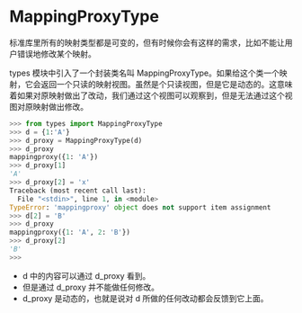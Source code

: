 
# MappingProxyType



标准库里所有的映射类型都是可变的，但有时候你会有这样的需求，比如不能让用户错误地修改某个映射。

types 模块中引入了一个封装类名叫 MappingProxyType。如果给这个类一个映射，它会返回一个只读的映射视图。虽然是个只读视图，但是它是动态的。这意味着如果对原映射做出了改动，我们通过这个视图可以观察到，但是无法通过这个视图对原映射做出修改。



```py
>>> from types import MappingProxyType
>>> d = {1:'A'}
>>> d_proxy = MappingProxyType(d)
>>> d_proxy
mappingproxy({1: 'A'})
>>> d_proxy[1]
'A'
>>> d_proxy[2] = 'x'
Traceback (most recent call last):
  File "<stdin>", line 1, in <module>
TypeError: 'mappingproxy' object does not support item assignment
>>> d[2] = 'B'
>>> d_proxy
mappingproxy({1: 'A', 2: 'B'})
>>> d_proxy[2]
'B'
>>>
```
* d 中的内容可以通过 d_proxy 看到。
* 但是通过 d_proxy 并不能做任何修改。
* d_proxy 是动态的，也就是说对 d 所做的任何改动都会反馈到它上面。






